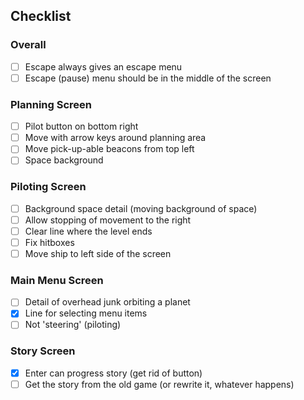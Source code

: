 ## Checklist

### Overall
- [ ] Escape always gives an escape menu
- [ ] Escape (pause) menu should be in the middle of the screen

### Planning Screen

- [ ] Pilot button on bottom right
- [ ] Move with arrow keys around planning area
- [ ] Move pick-up-able beacons from top left
- [ ] Space background

### Piloting Screen

- [ ] Background space detail (moving background of space)
- [ ] Allow stopping of movement to the right
- [ ] Clear line where the level ends
- [ ] Fix hitboxes
- [ ] Move ship to left side of the screen

### Main Menu Screen
- [ ] Detail of overhead junk orbiting a planet
- [x] Line for selecting menu items
- [ ] Not 'steering' (piloting)

### Story Screen
- [x] Enter can progress story (get rid of button)
- [ ] Get the story from the old game (or rewrite it, whatever happens)
